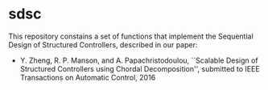 # sdsc
This repository constains a set of functions that implement the Sequential Design of Structured Controllers, described in our paper:
* Y. Zheng, R. P. Manson, and A. Papachristodoulou, ``Scalable Design of Structured Controllers using Chordal Decomposition'', submitted to IEEE Transactions on Automatic Control, 2016
